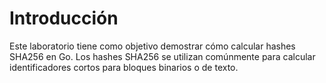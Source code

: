 # Introducción

Este laboratorio tiene como objetivo demostrar cómo calcular hashes SHA256 en Go. Los hashes SHA256 se utilizan comúnmente para calcular identificadores cortos para bloques binarios o de texto.
